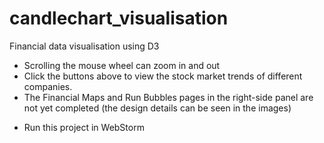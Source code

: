 # candlechart_visualisation
Financial data visualisation using D3

- Scrolling the mouse wheel can zoom in and out
- Click the buttons above to view the stock market trends of different companies.
- The Financial Maps and Run Bubbles pages in the right-side panel are not yet completed (the design details can be seen in the images)

* Run this project in WebStorm
